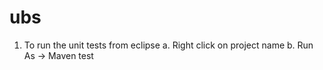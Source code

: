 # ubs

1. To run the unit tests from eclipse
  a. Right click on project name 
  b. Run As -> Maven test
